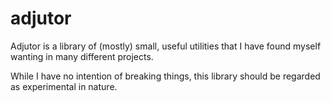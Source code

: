 adjutor
=======
Adjutor is a library of (mostly) small, useful utilities
that I have found myself wanting in many different projects.

While I have no intention of breaking things, this library
should be regarded as experimental in nature.
